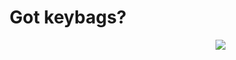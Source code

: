 <h1 align="center">Got keybags?</h1>

<img src="https://github-readme-stats.vercel.app/api/top-langs?username=cmd-v1&show_icons=true&count_private=true&theme=tokyonight&locale=en&layout=compact" align="right">


